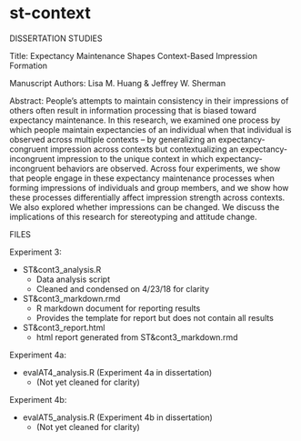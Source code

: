 # st-context
DISSERTATION STUDIES 

Title: Expectancy Maintenance Shapes Context-Based Impression Formation

Manuscript Authors: Lisa M. Huang & Jeffrey W. Sherman

Abstract:
People’s attempts to maintain consistency in their impressions of others often result in information processing that is biased toward expectancy maintenance. In this research, we examined one process by which people maintain expectancies of an individual when that individual is observed across multiple contexts – by generalizing an expectancy-congruent impression across contexts but contextualizing an expectancy-incongruent impression to the unique context in which expectancy-incongruent behaviors are observed. Across four experiments, we show that people engage in these expectancy maintenance processes when forming impressions of individuals and group members, and we show how these processes differentially affect impression strength across contexts. We also explored whether impressions can be changed. We discuss the implications of this research for stereotyping and attitude change.


FILES

Experiment 3:
- ST&cont3_analysis.R 
    - Data analysis script
    - Cleaned and condensed on 4/23/18 for clarity
- ST&cont3_markdown.rmd 
    - R markdown document for reporting results
    - Provides the template for report but does not contain all results
- ST&cont3_report.html 
    - html report generated from ST&cont3_markdown.rmd

Experiment 4a:
- evalAT4_analysis.R (Experiment 4a in dissertation)
    - (Not yet cleaned for clarity)

Experiment 4b:
- evalAT5_analysis.R (Experiment 4b in dissertation)
    - (Not yet cleaned for clarity)
